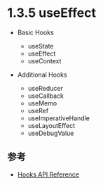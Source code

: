 # 1.3.5 useEffect

- Basic Hooks

  - useState
  - useEffect
  - useContext
- Additional Hooks

  - useReducer
  - useCallback
  - useMemo
  - useRef
  - useImperativeHandle
  - useLayoutEffect
  - useDebugValue


## 参考
- [Hooks API Reference](https://reactjs.org/docs/hooks-reference.html)
